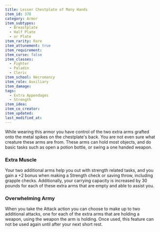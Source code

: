 ```yaml
---
title: Lesser Chestplate of Many Hands
item_id: 378
category: Armor
item_subtypes: 
  - Breastplate
  - Half Plate
  - or Plate
item_rarity: Rare
item_attunement: true
item_requirement: 
item_curse: false
item_classes: 
  - Fighter
  - Paladin
  - Cleric
item_school: Necromancy
item_role: Auxiliary
item_damage: 
tags:
  - Extra Appendages
  - Strength
item_idea: 
item_co_creator: 
item_updated: 
last_modified_at: 
---
```


While wearing this armor you have control of the two extra arms grafted onto the metal spikes on the chestplate's back. You are not even sure what creature these arms are from. These arms can hold most objects, and do basic tasks such as open a potion bottle, or swing a one handed weapon.

### Extra Muscle
Your two additional arms help you out with strength related tasks, and you gain a +2 bonus when making a Strength check or saving throw, including grapple checks. Additionally, your carrying capacity is increased by 30 pounds for each of these extra arms that are empty and able to assist you.

### Overwhelming Army
When you take the Attack action you can choose to make up to two additional attacks, one for each of the extra arms that are holding a weapon, using the weapon the arm is holding. Once used, this feature can not be used again until after your next short rest.
